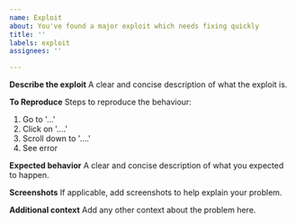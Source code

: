 ```yaml
---
name: Exploit
about: You've found a major exploit which needs fixing quickly
title: ''
labels: exploit
assignees: ''

---
```


**Describe the exploit**
A clear and concise description of what the exploit is.

**To Reproduce**
Steps to reproduce the behaviour:
1. Go to '...'
2. Click on '....'
3. Scroll down to '....'
4. See error

**Expected behavior**
A clear and concise description of what you expected to happen.

**Screenshots**
If applicable, add screenshots to help explain your problem.

**Additional context**
Add any other context about the problem here.
